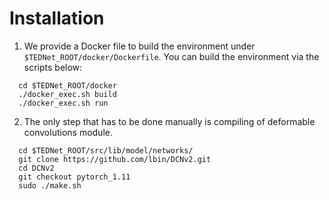 # Installation


1. We provide a Docker file to build the environment under `$TEDNet_ROOT/docker/Dockerfile`. You can build the environment via the scripts below:
  ~~~
    cd $TEDNet_ROOT/docker
    ./docker_exec.sh build
    ./docker_exec.sh run
  ~~~ 

2. The only step that has to be done manually is compiling of deformable convolutions module.
  ~~~
    cd $TEDNet_ROOT/src/lib/model/networks/
    git clone https://github.com/lbin/DCNv2.git
    cd DCNv2
    git checkout pytorch_1.11
    sudo ./make.sh
  ~~~
